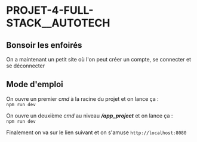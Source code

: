 # PROJET-4-FULL-STACK__AUTOTECH

## Bonsoir les enfoirés

On a maintenant un petit site où l'on peut créer un compte, se connecter et se déconnecter

## Mode d'emploi

On ouvre un premier *cmd* à la racine du projet et on lance ça :  
<code>npm run dev</code>

On ouvre un deuxième *cmd* au niveau **_/app_project_** et on lance ça :  
<code>npm run dev</code>

Finalement on va sur le lien suivant et on s'amuse
<code>http://localhost:8080</code>